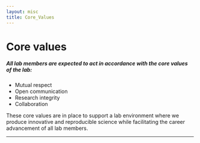 ```yaml
---
layout: misc
title: Core_Values
---
```



# Core values

##### All lab members are expected to act in accordance with the core values of the lab:

* Mutual respect
* Open communication
* Research integrity
* Collaboration

These core values are in place to support a lab environment where we produce innovative and reproducible science while facilitating the career advancement of all lab members. 

___


